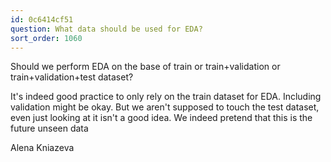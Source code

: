 ```yaml
---
id: 0c6414cf51
question: What data should be used for EDA?
sort_order: 1060
---
```


Should we perform EDA on the base of train or train+validation or train+validation+test dataset?

It's indeed good practice to only rely on the train dataset for EDA. Including validation might be okay. But we aren't supposed to touch the test dataset, even just looking at it isn't a good idea. We indeed pretend that this is the future unseen data

Alena Kniazeva

